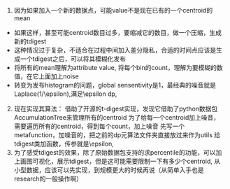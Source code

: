 1. 因为如果加入一个新的数据点，可能value不是现在已有的一个centroid的mean
- 如果这样，甚至可能centroid数目过多，要缩减它的数目，做一个压缩，生成新的tdigest
- 这种情况过于复杂，不适合在过程中间加入差分隐私，合适的时间点应该是生成一个tdigest之后，可以将其模糊化发布
- 将所有的mean理解为attribute value, 将每个bin的count，理解为要模糊的数值，在它上面加上noise
- 转变为发布histogram的问题，global sensentivity是1，最经典的噪音就是Laplace(1/\epsilon),满足\epsilon dp,
2. 现在实现其算法：
借助了开源的t-digest实现，发现它借助了python数据包AccumulationTree来管理所有的centroid
为了给每一个centroid加上噪音，需要遍历所有的centroid，得到每个count，加上噪音
先写一个metafunction，加噪音的，把之前的dp元算法文件夹直接放过来作为utils
给tdigest类加函数，传参就是\epsilon, 
3. 为了感受tdigest的效果，除了原始数据包支持的求percentile的功能，可以加上画图可视化，展示tdigest，但是这可能需要限制一下有多少个centroid, 从小型数据，应该可以先实现，到规模更大的时候再说（从简单入手也是research的一般操作啊）
 
